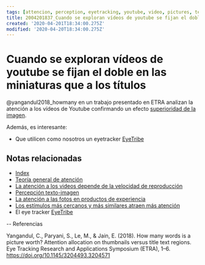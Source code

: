 ```yaml
---
tags: [attencion, perception, eyetracking, youtube, video, pictures, text, EyeTribe, eyetracking, Notebooks/attention, Notebooks/perception]
title: 2004201837_Cuando se exploran vídeos de youtube se fijan el doble en las miniaturas que a los títulos
created: '2020-04-201T18:34:00.275Z'
modified: '2020-04-20T18:34:00.275Z'
---
```


# Cuando se exploran vídeos de youtube se fijan el doble en las miniaturas que a los títulos

@yangandul2018_howmany en un trabajo presentado en ETRA analizan la atención a los vídeos de Youtube confirmando un efecto [superioridad de la imagen](2003161247_percepcion_textoimagen.md).

Además, es interesante:
- Que utilicen como nosotros un eyetracker [EyeTribe](2004071658_eyetracker_eyetribe.md)

## Notas relacionadas


- [Index](_2003101705_index.md)
- [Teoría general de atención](2003161131_unificacion_percepcion_ecologia_construccion.md)
- [La atención a los videos depende de la velocidad de reproducción](2004031202_atencion_videos_velocidad_reproduccion.md)
- [Percepción texto-imagen](2003161247_percepcion_textoimagen.md)
- [La atención a las fotos en productos de experiencia](2003210809_atencionfotos_productosexperiencia.md)
- [Los estímulos más cercanos y más similares atraen más atención](2003260716_estimulosproximosysimilares_atencion.md)
- El eye tracker [EyeTribe](2004071658_eyetracker_eyetribe.md)

--
Referencias


Yangandul, C., Paryani, S., Le, M., & Jain, E. (2018). How many words is a picture worth? Attention allocation on thumbnails versus title text regions. Eye Tracking Research and Applications Symposium (ETRA), 1–6. https://doi.org/10.1145/3204493.3204571
